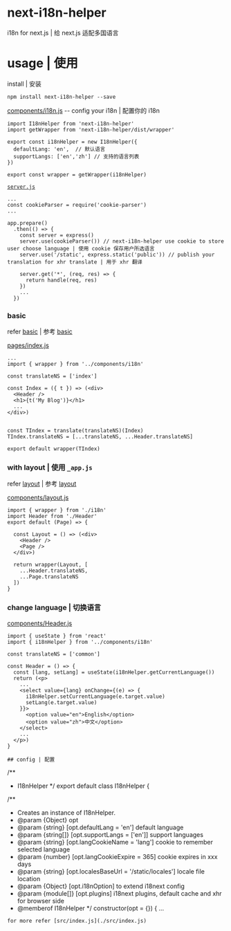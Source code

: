 # next-i18n-helper

i18n for next.js | 给 next.js 适配多国语言

# usage | 使用

install | 安装

```
npm install next-i18n-helper --save
```

[components/i18n.js](./examples/basic/components/i18n.js) -- config your i18n | 配置你的 i18n

```
import I18nHelper from 'next-i18n-helper'
import getWrapper from 'next-i18n-helper/dist/wrapper'

export const i18nHelper = new I18nHelper({
  defaultLang: 'en',  // 默认语言
  supportLangs: ['en','zh'] // 支持的语言列表
})

export const wrapper = getWrapper(i18nHelper)
```


[`server.js`](./examples/basic/`server.js`) 

```
...
const cookieParser = require('cookie-parser')
...

app.prepare()
  .then(() => {
    const server = express()
    server.use(cookieParser()) // next-i18n-helper use cookie to store user choose language | 使用 cookie 保存用户所选语言
    server.use('/static', express.static('public')) // publish your translation for xhr translate | 用于 xhr 翻译

    server.get('*', (req, res) => {
      return handle(req, res)
    })
    ...    
  })
```

### basic

refer [basic](./examples/basic) | 参考 [basic](./examples/basic)

[pages/index.js](./examples/basic/pages/index.js)

```
...
import { wrapper } from '../components/i18n'

const translateNS = ['index']

const Index = ({ t }) => (<div>
  <Header />
  <h1>{t('My Blog')}</h1>
  ...
</div>)


const TIndex = translate(translateNS)(Index)
TIndex.translateNS = [...translateNS, ...Header.translateNS]

export default wrapper(TIndex)
```

### with layout | 使用 `_app.js` 

refer [layout](./examples/layout) | 参考 [layout](./examples/layout)

[components/layout.js](./examples/layout/components/layout.js)

```
import { wrapper } from './i18n'
import Header from './Header'
export default (Page) => {

  const Layout = () => (<div>
    <Header />
    <Page />
  </div>)

  return wrapper(Layout, [
    ...Header.translateNS,
    ...Page.translateNS
  ])
}
```

### change language | 切换语言

[components/Header.js](./examples/basic/components/Header.js)

```
import { useState } from 'react'
import { i18nHelper } from '../components/i18n'

const translateNS = ['common']

const Header = () => {
  const [lang, setLang] = useState(i18nHelper.getCurrentLanguage())
  return (<p>
    ...
    <select value={lang} onChange={(e) => {
      i18nHelper.setCurrentLanguage(e.target.value)
      setLang(e.target.value)
    }}>
      <option value="en">English</option>
      <option value="zh">中文</option>
    </select>
    ...
  </p>)
}

## config | 配置

```
/**
 * I18nHelper
 */
export default class I18nHelper {

  /**
   * Creates an instance of I18nHelper.
   * @param {Object} opt
   * @param {string} [opt.defaultLang = 'en'] default language
   * @param {string[]} [opt.supportLangs = ['en']] support languages
   * @param {string} [opt.langCookieName = 'lang'] cookie to remember selected language
   * @param {number} [opt.langCookieExpire = 365] cookie expires in xxx days
   * @param {string} [opt.localesBaseUrl = '/static/locales'] locale file location
   * @param {Object} [opt.i18nOption] to extend i18next config 
   * @param {module[]} [opt.plugins] i18next plugins, default cache and xhr for browser side
   * @memberof I18nHelper
   */
  constructor(opt = {}) {
    ...
```
for more refer [src/index.js](./src/index.js)
